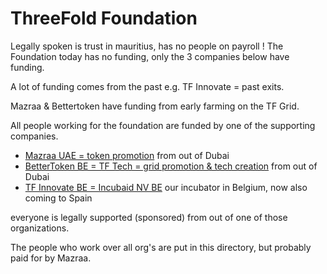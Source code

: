 # ThreeFold Foundation

Legally spoken is trust in mauritius, has no people on payroll !
The Foundation today has no funding, only the 3 companies below have funding.

A lot of funding comes from the past e.g. TF Innovate = past exits.

Mazraa & Bettertoken have funding from early farming on the TF Grid.

All people working for the foundation are funded by one of the supporting companies.

- [Mazraa UAE = token promotion](../mazrraa/readme.md) from out of Dubai
- [BetterToken BE = TF Tech = grid promotion & tech creation](../tftech/readme.md) from out of Dubai
- [TF Innovate BE = Incubaid NV BE](../tfinnovate/readme.md) our incubator in Belgium, now also coming to Spain

everyone is legally supported (sponsored) from out of one of those organizations.

The people who work over all org's are put in this directory, but probably paid for by Mazraa.

